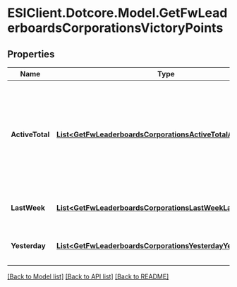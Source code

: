 # ESIClient.Dotcore.Model.GetFwLeaderboardsCorporationsVictoryPoints
## Properties

Name | Type | Description | Notes
------------ | ------------- | ------------- | -------------
**ActiveTotal** | [**List&lt;GetFwLeaderboardsCorporationsActiveTotalActiveTotal1&gt;**](GetFwLeaderboardsCorporationsActiveTotalActiveTotal1.md) | Top 10 ranking of corporations active in faction warfare by total victory points. A corporation is considered \&quot;active\&quot; if they have participated in faction warfare in the past 14 days | 
**LastWeek** | [**List&lt;GetFwLeaderboardsCorporationsLastWeekLastWeek1&gt;**](GetFwLeaderboardsCorporationsLastWeekLastWeek1.md) | Top 10 ranking of corporations by victory points in the past week | 
**Yesterday** | [**List&lt;GetFwLeaderboardsCorporationsYesterdayYesterday1&gt;**](GetFwLeaderboardsCorporationsYesterdayYesterday1.md) | Top 10 ranking of corporations by victory points in the past day | 

[[Back to Model list]](../README.md#documentation-for-models) [[Back to API list]](../README.md#documentation-for-api-endpoints) [[Back to README]](../README.md)

